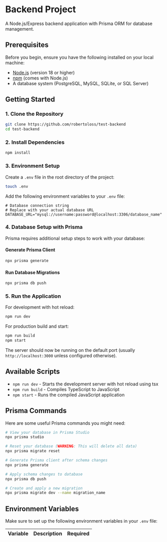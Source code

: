 # Backend Project

A Node.js/Express backend application with Prisma ORM for database management.

## Prerequisites

Before you begin, ensure you have the following installed on your local machine:

- [Node.js](https://nodejs.org/) (version 18 or higher)
- [npm](https://www.npmjs.com/) (comes with Node.js)
- A database system (PostgreSQL, MySQL, SQLite, or SQL Server)

## Getting Started

### 1. Clone the Repository

```bash
git clone https://github.com/robertoloss/test-backend
cd test-backend
```

### 2. Install Dependencies

```bash
npm install
```

### 3. Environment Setup

Create a `.env` file in the root directory of the project:

```bash
touch .env
```

Add the following environment variables to your `.env` file:

```env
# Database connection string
# Replace with your actual database URL
DATABASE_URL="mysql://username:password@localhost:3306/database_name"
```

### 4. Database Setup with Prisma

Prisma requires additional setup steps to work with your database:

#### Generate Prisma Client

```bash
npx prisma generate
```

#### Run Database Migrations

```bash
npx prisma db push
```

### 5. Run the Application

For development with hot reload:

```bash
npm run dev
```

For production build and start:

```bash
npm run build
npm start
```

The server should now be running on the default port (usually `http://localhost:3000` unless configured otherwise).

## Available Scripts

- `npm run dev` - Starts the development server with hot reload using tsx
- `npm run build` - Compiles TypeScript to JavaScript
- `npm start` - Runs the compiled JavaScript application

## Prisma Commands

Here are some useful Prisma commands you might need:

```bash
# View your database in Prisma Studio
npx prisma studio

# Reset your database (WARNING: This will delete all data)
npx prisma migrate reset

# Generate Prisma client after schema changes
npx prisma generate

# Apply schema changes to database
npx prisma db push

# Create and apply a new migration
npx prisma migrate dev --name migration_name
```

## Environment Variables

Make sure to set up the following environment variables in your `.env` file:

| Variable | Description | Required |
|----------|-------------|----------|
